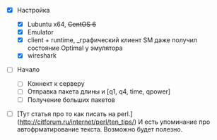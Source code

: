 - [X] Настройка
  - [x] Lubuntu x64, ~~CentOS 6~~
  - [x] Emulator
  - [x] client + runtime, _графический клиент SM даже получил состояние Optimal у эмулятора
  - [x] wireshark
- [ ] Начало
  - [ ] Коннект к серверу
  - [ ] Отправка пакета длины и [q1, q4, time, qpower]
  - [ ] Получение больших пакетов 
- [ ] [Тут статья про то как писать на perl.] (http://citforum.ru/internet/perl/ten_tips/) И есть упоминание про автофрматирование текста. Возможно будет полезно.

